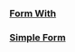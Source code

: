 ### [Form With](https://guides.rubyonrails.org/form_helpers.html)

### [Simple Form](https://github.com/heartcombo/simple_form)
